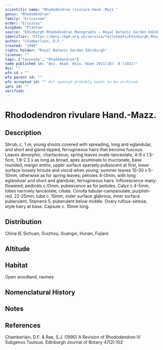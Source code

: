 ```yaml
---
scientific name: "Rhododendron rivulare Hand.-Mazz."
genus: "Rhododendron"
family: "Ericaceae"
order: "Ericales"
kingdom: "Plantae"
source: "Edinburgh Rhododendron Monographs – Royal Botanic Garden Edinburgh"
identifier: "https://data.rbge.org.uk/service/factsheets/Edinburgh_Rhododendron_Monographs.xhtml"
author: "Chamberlain, D.F."
created: "1990"
rights holder: "Royal Botanic Garden Edinburgh"
license: ""
tags: ["taxonomy", "Rhododendron"]
name published in: "Anz. Akad. Wiss. Wien 1921(18): 8 (1921)"
doi: ""
wfo id : ""
wfo parent id: ""
wfo accepted id: "" #if synonym probably needs to be archived.                      
ipni id: ""
verified:
---
```


                       

# Rhododendron rivulare Hand.-Mazz.

## Description
Shrub, c, 1 m; young shoots covered with spreading, long and eglandular, and short and gland-tipped, ferrugineous hairs that become fuscous. Leaves dimorphic, chartaceous; spring leaves ovate-lanceolate, 4-9 x 1.5-5cm, 1.8-2.3 x as long as broad, apex acuminate to mucronate, base rounded, margin entire, upper surface sparsely pubescent at first, lower surface loosely hirsute and viscid when young; summer leaves 10-30 x 5-10mm, otherwise as for spring leaves; petioles 4-I3mm, with long eglanduiar and short and glandular, ferrugineous hairs. Inflorescence many-flowered; pedicels c.lOmm, pubescence as for petioles. Calyx c.4-5mm, lobes narrowly lanceolate, ciliate. Corolla tubular-campanulate, purplish-red, 22-25mm; tube c. 10mm, outer surface glabrous, inner surface puberulent. Stamens 5, puberulent below middle. Ovary rufous-setose, style hairy at base. Capsule c. 10mm long.

## Distribution
China (E Sichuan, Guizhou, Guangxi, Hunan, Fujian)

## Altitude


## Habitat
Open woodland, ravines

## Nomenclatural History

                       
## Notes


## References

Chamberlain, D.F. & Rae, S.J. (1990) A Revision of Rhododendron IV Subgenus Tsutsusi. Edinburgh Journal of Botany 47(2):102
